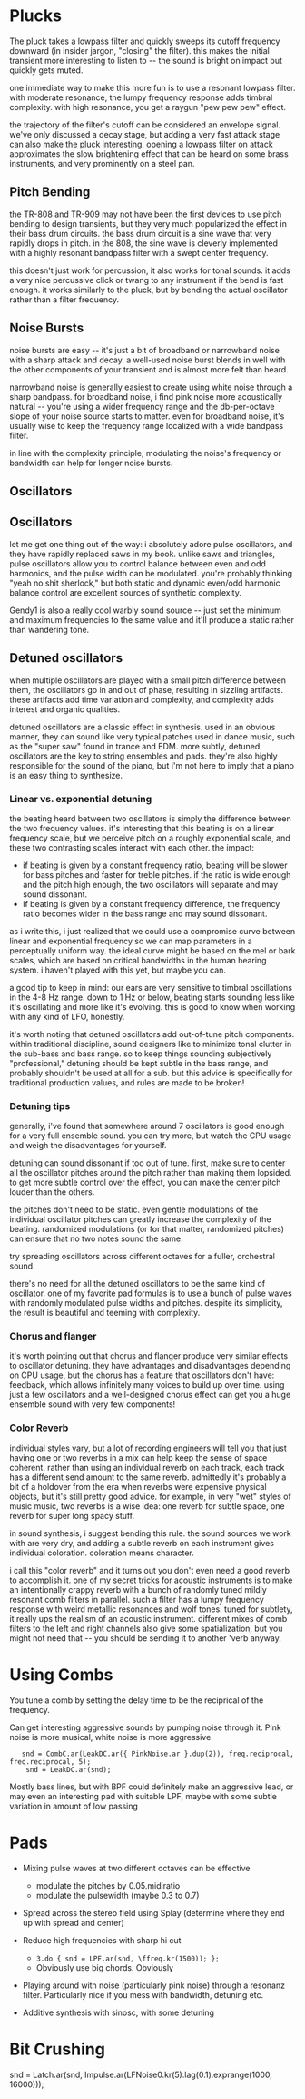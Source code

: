 # Plucks

The pluck takes a lowpass filter and quickly sweeps its cutoff frequency downward (in insider
jargon, "closing" the filter). this makes the initial transient more interesting to listen to -- the sound is bright on impact but quickly gets muted.

one immediate way to make this more fun is to use a resonant lowpass filter. with moderate resonance, the lumpy frequency response adds timbral complexity. with high resonance, you get a raygun "pew pew pew" effect.

the trajectory of the filter's cutoff can be considered an envelope signal. we've only discussed a decay stage, but adding a very fast attack stage can also make the pluck interesting. opening a lowpass filter on attack approximates the slow brightening effect that can be heard on some brass instruments, and very prominently on a steel pan.


## Pitch Bending
the TR-808 and TR-909 may not have been the first devices to use pitch bending to design transients, but they very much popularized the effect in their bass drum circuits. the bass drum circuit is a sine wave that very rapidly drops in pitch. in the 808, the sine wave is cleverly implemented with a highly resonant bandpass filter with a swept center frequency.

this doesn't just work for percussion, it also works for tonal sounds. it adds a very nice percussive click or twang to any instrument if the bend is fast enough. it works similarly to the pluck, but by bending the actual oscillator rather than a filter frequency.

## Noise Bursts

noise bursts are easy -- it's just a bit of broadband or narrowband noise with a sharp attack and decay. a well-used noise burst blends in well with the other components of your transient and is almost more felt than heard.

narrowband noise is generally easiest to create using white noise through a sharp bandpass. for broadband noise, i find pink noise more acoustically natural -- you're using a wider frequency range and the db-per-octave slope of your noise source starts to matter. even for broadband noise, it's usually wise to keep the frequency range localized with a wide bandpass filter.

in line with the complexity principle, modulating the noise's frequency or bandwidth can help for longer noise bursts.

## Oscillators

Oscillators
-----------

let me get one thing out of the way: i absolutely adore pulse oscillators, and they have rapidly replaced saws in my book. unlike saws and triangles, pulse oscillators allow you to control balance between even and odd harmonics, and the pulse width can be modulated. you're probably thinking "yeah no shit sherlock," but both static and dynamic even/odd harmonic balance control are excellent sources of synthetic complexity.

Gendy1 is also a really cool warbly sound source -- just set the minimum and maximum frequencies to the same value and it'll produce a static rather than wandering tone.

Detuned oscillators
-------------------

when multiple oscillators are played with a small pitch difference between them, the oscillators go in and out of phase, resulting in sizzling artifacts. these artifacts add time variation and complexity, and complexity adds interest and organic qualities.

detuned oscillators are a classic effect in synthesis. used in an obvious manner, they can sound like very typical patches used in dance music, such as the "super saw" found in trance and EDM. more subtly, detuned oscillators are the key to string ensembles and pads. they're also highly responsible for the sound of the piano, but i'm not here to imply that a piano is an easy thing to synthesize.


### Linear vs. exponential detuning

the beating heard between two oscillators is simply the difference between the two frequency values. it's interesting that this beating is on a linear frequency scale, but we perceive pitch on a roughly exponential scale, and these two contrasting scales interact with each other. the impact:

- if beating is given by a constant frequency ratio, beating will be slower for bass pitches and faster for treble pitches. if the ratio is wide enough and the pitch high enough, the two oscillators will separate and may sound dissonant.
- if beating is given by a constant frequency difference, the frequency ratio becomes wider in the bass range and may sound dissonant.

as i write this, i just realized that we could use a compromise curve between linear and exponential frequency so we can map parameters in a perceptually uniform way. the ideal curve might be based on the mel or bark scales, which are based on critical bandwidths in the human hearing system. i haven't played with this yet, but maybe you can.

a good tip to keep in mind: our ears are very sensitive to timbral oscillations in the 4-8 Hz range. down to 1 Hz or below, beating starts sounding less like it's oscillating and more like it's evolving. this is good to know when working with any kind of LFO, honestly.

it's worth noting that detuned oscillators add out-of-tune pitch components. within traditional discipline, sound designers like to minimize tonal clutter in the sub-bass and bass range. so to keep things sounding subjectively "professional," detuning should be kept subtle in the bass range, and probably shouldn't be used at all for a sub. but this advice is specifically for traditional production values, and rules are made to be broken!

### Detuning tips

generally, i've found that somewhere around 7 oscillators is good enough for a very full ensemble sound. you can try more, but watch the CPU usage and weigh the disadvantages for yourself.

detuning can sound dissonant if too out of tune. first, make sure to center all the oscillator pitches around the pitch rather than making them lopsided. to get more subtle control over the effect, you can make the center pitch louder than the others.

the pitches don't need to be static. even gentle modulations of the individual oscillator pitches can greatly increase the complexity of the beating. randomized modulations (or for that matter, randomized pitches) can ensure that no two notes sound the same.

try spreading oscillators across different octaves for a fuller, orchestral sound.

there's no need for all the detuned oscillators to be the same kind of oscillator. one of my favorite pad formulas is to use a bunch of pulse waves with randomly modulated pulse widths and pitches. despite its simplicity, the result is beautiful and teeming with complexity.

### Chorus and flanger

it's worth pointing out that chorus and flanger produce very similar effects to oscillator detuning. they have advantages and disadvantages depending on CPU usage, but the chorus has a feature that oscillators don't have: feedback, which allows infinitely many voices to build up over time. using just a few oscillators and a well-designed chorus effect can get you a huge ensemble sound with very few components!

### Color Reverb

individual styles vary, but a lot of recording engineers will tell you that just having one or two reverbs in a mix can help keep the sense of space coherent. rather than using an individual reverb on each track, each track has a different send amount to the same reverb. admittedly it's probably a bit of a holdover from the era when reverbs were expensive physical objects, but it's still pretty good advice. for example, in very "wet" styles of music music, two reverbs is a wise idea: one reverb for subtle space, one reverb for super long spacy stuff.

in sound synthesis, i suggest bending this rule. the sound sources we work with are very dry, and adding a subtle reverb on each instrument gives individual coloration. coloration means character.

i call this "color reverb" and it turns out you don't even need a good reverb to accomplish it. one of my secret tricks for acoustic instruments is to make an intentionally crappy reverb with a bunch of randomly tuned mildly resonant comb filters in parallel. such a filter has a lumpy frequency response with weird metallic resonances and wolf tones. tuned for subtlety, it really ups the realism of an acoustic instrument. different mixes of comb filters to the left and right channels also give some spatialization, but you might not need that -- you should be sending it to another 'verb anyway.



# Using Combs

You tune a comb by setting the delay time to be the reciprical of the frequency.

Can get interesting aggressive sounds by pumping noise through it. Pink noise is more musical, white
noise is more aggressive.

```
   snd = CombC.ar(LeakDC.ar({ PinkNoise.ar }.dup(2)), freq.reciprocal, freq.reciprocal, 5);
    snd = LeakDC.ar(snd);
```
Mostly bass lines, but with BPF could definitely make an aggressive lead, or may even an interesting
pad with suitable LPF, maybe with some subtle variation in amount of low passing

# Pads

+ Mixing pulse waves at two different octaves can be effective
  + modulate the pitches by 0.05.midiratio
  + modulate the pulsewidth (maybe 0.3 to 0.7)

+ Spread across the stereo field using Splay (determine where they end up with spread and center)
+ Reduce high frequencies with sharp hi cut
  + ```3.do { snd = LPF.ar(snd, \ffreq.kr(1500)); };```
  + Obviously use big chords. Obviously
+ Playing around with noise (particularly pink noise) through a resonanz filter. Particularly nice
if you mess with bandwidth, detuning etc.
+ Additive synthesis with sinosc, with some detuning

# Bit Crushing
snd = Latch.ar(snd, Impulse.ar(LFNoise0.kr(5).lag(0.1).exprange(1000, 16000)));